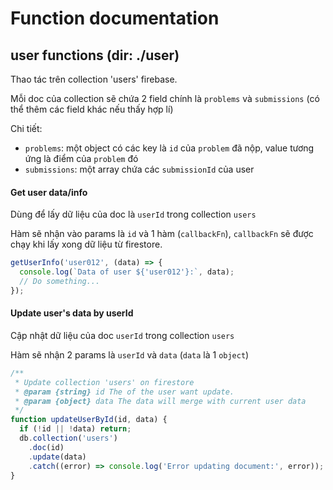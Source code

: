 # Function documentation

## user functions (dir: ./user)

Thao tác trên collection 'users' firebase.

Mỗi doc của collection sẽ chứa 2 field chính là `problems` và `submissions` (có thể thêm các field khác nếu thấy hợp lí)

Chi tiết:

- `problems`: một object có các key là `id` của `problem` đã nộp, value tương ứng là điểm của `problem` đó
- `submissions`: một array chứa các `submissionId` của user

#### Get user data/info

Dùng để lấy dữ liệu của doc là `userId` trong collection `users`

Hàm sẽ nhận vào params là `id` và 1 hàm (`callbackFn`), `callbackFn` sẽ được chạy khi lấy xong dữ liệu từ firestore.

```js
getUserInfo('user012', (data) => {
  console.log(`Data of user ${'user012'}:`, data);
  // Do something...
});
```

#### Update user's data by userId

Cập nhật dữ liệu của doc `userId` trong collection `users`

Hàm sẽ nhận 2 params là `userId` và `data` (`data` là 1 `object`)

```js
/**
 * Update collection 'users' on firestore
 * @param {string} id The of the user want update.
 * @param {object} data The data will merge with current user data
 */
function updateUserById(id, data) {
  if (!id || !data) return;
  db.collection('users')
    .doc(id)
    .update(data)
    .catch((error) => console.log('Error updating document:', error));
}
```
